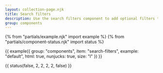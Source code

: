 ```yaml
---
layout: collection-page.njk
title: Search filters
description: Use the search filters component to add optional filters to a search page.
group: components
---
```


{% from "partials/example.njk" import example %}
{% from "partials/component-status.njk" import status %}

{{ example({ group: "components", item: "search-filters", example: "default", html: true, nunjucks: true, size: "l" }) }}

{{ status(false, 2, 2, 2, 2, false) }}

